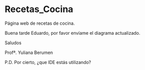 # Recetas_Cocina
Página web de recetas de cocina.


Buena tarde Eduardo, por favor envíame el diagrama actualizado.

Saludos

Profª. Yuliana Berumen

P.D. Por cierto, ¿que IDE estás utilizando?
